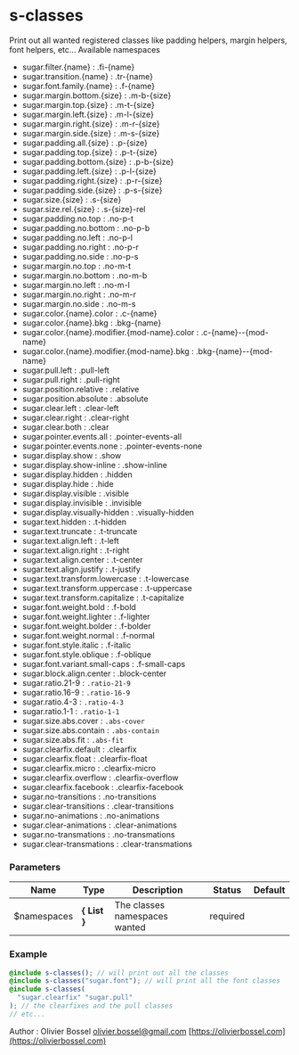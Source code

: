 # s-classes

Print out all wanted registered classes like padding helpers, margin helpers, font helpers, etc...
Available namespaces

- sugar.filter.{name} : .fi-{name}
- sugar.transition.{name} : .tr-{name}
- sugar.font.family.{name} : .f-{name}
- sugar.margin.bottom.{size} : .m-b-{size}
- sugar.margin.top.{size} : .m-t-{size}
- sugar.margin.left.{size} : .m-l-{size}
- sugar.margin.right.{size} : .m-r-{size}
- sugar.margin.side.{size} : .m-s-{size}
- sugar.padding.all.{size} : .p-{size}
- sugar.padding.top.{size} : .p-t-{size}
- sugar.padding.bottom.{size} : .p-b-{size}
- sugar.padding.left.{size} : .p-l-{size}
- sugar.padding.right.{size} : .p-r-{size}
- sugar.padding.side.{size} : .p-s-{size}
- sugar.size.{size} : .s-{size}
- sugar.size.rel.{size} : .s-{size}-rel
- sugar.padding.no.top : .no-p-t
- sugar.padding.no.bottom : .no-p-b
- sugar.padding.no.left : .no-p-l
- sugar.padding.no.right : .no-p-r
- sugar.padding.no.side : .no-p-s
- sugar.margin.no.top : .no-m-t
- sugar.margin.no.bottom : .no-m-b
- sugar.margin.no.left : .no-m-l
- sugar.margin.no.right : .no-m-r
- sugar.margin.no.side : .no-m-s
- sugar.color.{name}.color : .c-{name}
- sugar.color.{name}.bkg : .bkg-{name}
- sugar.color.{name}.modifier.{mod-name}.color : .c-{name}--{mod-name}
- sugar.color.{name}.modifier.{mod-name}.bkg : .bkg-{name}--{mod-name}
- sugar.pull.left : .pull-left
- sugar.pull.right : .pull-right
- sugar.position.relative : .relative
- sugar.position.absolute : .absolute
- sugar.clear.left : .clear-left
- sugar.clear.right : .clear-right
- sugar.clear.both : .clear
- sugar.pointer.events.all : .pointer-events-all
- sugar.pointer.events.none : .pointer-events-none
- sugar.display.show : .show
- sugar.display.show-inline : .show-inline
- sugar.display.hidden : .hidden
- sugar.display.hide : .hide
- sugar.display.visible : .visible
- sugar.display.invisible : .invisible
- sugar.display.visually-hidden : .visually-hidden
- sugar.text.hidden : .t-hidden
- sugar.text.truncate : .t-truncate
- sugar.text.align.left : .t-left
- sugar.text.align.right : .t-right
- sugar.text.align.center : .t-center
- sugar.text.align.justify : .t-justify
- sugar.text.transform.lowercase : .t-lowercase
- sugar.text.transform.uppercase : .t-uppercase
- sugar.text.transform.capitalize : .t-capitalize
- sugar.font.weight.bold : .f-bold
- sugar.font.weight.lighter : .f-lighter
- sugar.font.weight.bolder : .f-bolder
- sugar.font.weight.normal : .f-normal
- sugar.font.style.italic : .f-italic
- sugar.font.style.oblique : .f-oblique
- sugar.font.variant.small-caps : .f-small-caps
- sugar.block.align.center : .block-center
- sugar.ratio.21-9 : `.ratio-21-9`
- sugar.ratio.16-9 : `.ratio-16-9`
- sugar.ratio.4-3 : `.ratio-4-3`
- sugar.ratio.1-1 : `.ratio-1-1`
- sugar.size.abs.cover : `.abs-cover`
- sugar.size.abs.contain : `.abs-contain`
- sugar.size.abs.fit : `.abs-fit`
- sugar.clearfix.default : .clearfix
- sugar.clearfix.float : .clearfix-float
- sugar.clearfix.micro : .clearfix-micro
- sugar.clearfix.overflow : .clearfix-overflow
- sugar.clearfix.facebook : .clearfix-facebook
- sugar.no-transitions : .no-transitions
- sugar.clear-transitions : .clear-transitions
- sugar.no-animations : .no-animations
- sugar.clear-animations : .clear-animations
- sugar.no-transmations : .no-transmations
- sugar.clear-transmations : .clear-transmations

### Parameters

| Name         | Type                 | Description                   | Status   | Default |
| ------------ | -------------------- | ----------------------------- | -------- | ------- |
| \$namespaces | **{ List<string> }** | The classes namespaces wanted | required |

### Example

```scss
@include s-classes(); // will print out all the classes
@include s-classes("sugar.font"); // will print all the font classes
@include s-classes(
  "sugar.clearfix" "sugar.pull"
); // the clearfixes and the pull classes
// etc...
```

Author : Olivier Bossel [olivier.bossel@gmail.com](mailto:olivier.bossel@gmail.com) [https://olivierbossel.com](https://olivierbossel.com)
